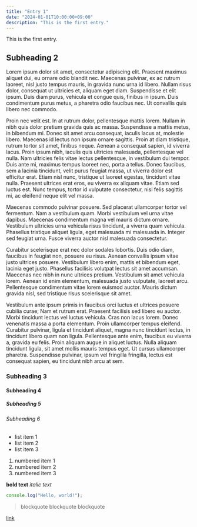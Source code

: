 ```yaml
---
title: "Entry 1"
date: "2024-01-01T10:00:00+09:00"
description: "This is the first entry."
---
```


This is the first entry.

## Subheading 2

Lorem ipsum dolor sit amet, consectetur adipiscing elit. Praesent maximus aliquet dui, eu ornare odio blandit nec. Maecenas pulvinar, ex ac rutrum laoreet, nisl justo tempus mauris, in gravida nunc urna id libero. Nullam risus dolor, consequat ut ultricies et, aliquam eget diam. Suspendisse et elit ipsum. Duis diam purus, vehicula et congue quis, finibus in ipsum. Duis condimentum purus metus, a pharetra odio faucibus nec. Ut convallis quis libero nec commodo.

Proin nec velit est. In at rutrum dolor, pellentesque mattis lorem. Nullam in nibh quis dolor pretium gravida quis ac massa. Suspendisse a mattis metus, in bibendum mi. Donec sit amet arcu consequat, iaculis lacus at, molestie libero. Maecenas id lectus non ipsum ornare sagittis. Proin at diam tristique, rutrum tortor sit amet, finibus neque. Aenean a consequat sapien, id viverra lacus. Proin ipsum nibh, iaculis quis ultricies malesuada, pellentesque vel nulla. Nam ultricies felis vitae lectus pellentesque, in vestibulum dui tempor. Duis ante mi, maximus tempus laoreet nec, porta a tellus. Donec faucibus, sem a lacinia tincidunt, velit purus feugiat massa, ut viverra dolor est efficitur erat. Etiam nisl nunc, tristique ut laoreet egestas, tincidunt vitae nulla. Praesent ultrices erat eros, eu viverra ex aliquam vitae. Etiam sed luctus est. Nunc tempus, tortor id vulputate consectetur, nisl felis sagittis mi, ac eleifend neque elit vel massa.

Maecenas commodo pulvinar posuere. Sed placerat ullamcorper tortor vel fermentum. Nam a vestibulum quam. Morbi vestibulum vel urna vitae dapibus. Maecenas condimentum magna vel mauris dictum ornare. Vestibulum ultricies urna vehicula risus tincidunt, a viverra quam vehicula. Phasellus tristique aliquet ligula, eget malesuada mi malesuada in. Integer sed feugiat urna. Fusce viverra auctor nisl malesuada consectetur.

Curabitur scelerisque erat nec dolor sodales lobortis. Duis odio diam, faucibus in feugiat non, posuere eu risus. Aenean convallis ipsum vitae justo ultrices posuere. Vestibulum libero enim, mattis et bibendum eget, lacinia eget justo. Phasellus facilisis volutpat lectus sit amet accumsan. Maecenas nec nibh in nunc ultrices pretium. Vestibulum sit amet vehicula lorem. Aenean id enim elementum, malesuada justo vulputate, laoreet arcu. Pellentesque condimentum vitae lorem euismod auctor. Mauris dictum gravida nisl, sed tristique risus scelerisque sit amet.

Vestibulum ante ipsum primis in faucibus orci luctus et ultrices posuere cubilia curae; Nam et rutrum erat. Praesent facilisis sed libero eu auctor. Morbi tincidunt lectus vel luctus vehicula. Cras non lacus lorem. Donec venenatis massa a porta elementum. Proin ullamcorper tempus eleifend. Curabitur pulvinar, ligula et tincidunt aliquet, magna nunc tincidunt lectus, in tincidunt libero quam non ligula. Pellentesque ante enim, faucibus eu viverra a, gravida eu felis. Proin aliquam augue in aliquet luctus. Nulla aliquam tincidunt ligula, sit amet mollis mauris tempus eget. Ut cursus ullamcorper pharetra. Suspendisse pulvinar, ipsum vel fringilla fringilla, lectus est consequat sapien, eu tincidunt nibh arcu at sem.

### Subheading 3
#### Subheading 4
##### Subheading 5
###### Subheading 6

- list item 1
- list item 2
- list item 3

1. numbered item 1
2. numbered item 2
3. numbered item 3

**bold text**
*italic text*

```TypeScript
console.log("Hello, world!");
```

> blockquote
> blockquote
> blockquote

[link](https://example.com)

